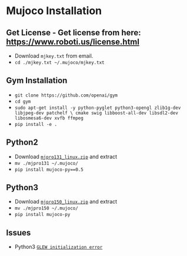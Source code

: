 # Mujoco Installation 

## Get License - Get license from here: https://www.roboti.us/license.html
- Download `mjkey.txt` from email.
- `cd ./mjkey.txt ~/.mujoco/mjkey.txt`

## Gym Installation
- `git clone https://github.com/openai/gym`
- `cd gym`
- `sudo apt-get install -y python-pyglet python3-opengl zlib1g-dev libjpeg-dev patchelf \
        cmake swig libboost-all-dev libsdl2-dev libosmesa6-dev xvfb ffmpeg`
- `pip install -e .`

## Python2
- Download [`mjpro131_linux.zip`](https://www.roboti.us/download/mjpro131_linux.zip) and extract
- `mv ./mjpro131 ~/.mujoco/`
- `pip install mujoco-py==0.5`

## Python3
- Download [`mjpro150_linux.zip`](https://www.roboti.us/download/mjpro150_linux.zip) and extract
- `mv ./mjpro150 ~/.mujoco/`
- `pip install mujoco-py`

## Issues
- Python3 [`GLEW initialization error`](https://github.com/openai/mujoco-py/pull/145) 
